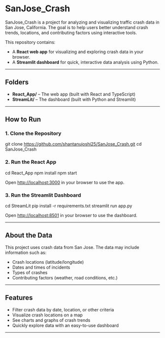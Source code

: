 # SanJose_Crash

SanJose_Crash is a project for analyzing and visualizing traffic crash data in San Jose, California. The goal is to help users better understand crash trends, locations, and contributing factors using interactive tools.

This repository contains:
- A **React web app** for visualizing and exploring crash data in your browser.
- A **Streamlit dashboard** for quick, interactive data analysis using Python.

---

## Folders

- **React_App/** – The web app (built with React and TypeScript)
- **StreamLit/** – The dashboard (built with Python and Streamlit)

---

## How to Run

### 1. Clone the Repository
git clone https://github.com/shantanujoshi25/SanJose_Crash.git
cd SanJose_Crash



### 2. Run the React App
cd React_App
npm install
npm start

Open [http://localhost:3000](http://localhost:3000) in your browser to use the app.

### 3. Run the Streamlit Dashboard

cd StreamLit
pip install -r requirements.txt
streamlit run app.py

Open [http://localhost:8501](http://localhost:8501) in your browser to use the dashboard.

---

## About the Data

This project uses crash data from San Jose. The data may include information such as:
- Crash locations (latitude/longitude)
- Dates and times of incidents
- Types of crashes
- Contributing factors (weather, road conditions, etc.)



---

## Features

- Filter crash data by date, location, or other criteria
- Visualize crash locations on a map
- See charts and graphs of crash trends
- Quickly explore data with an easy-to-use dashboard

---



